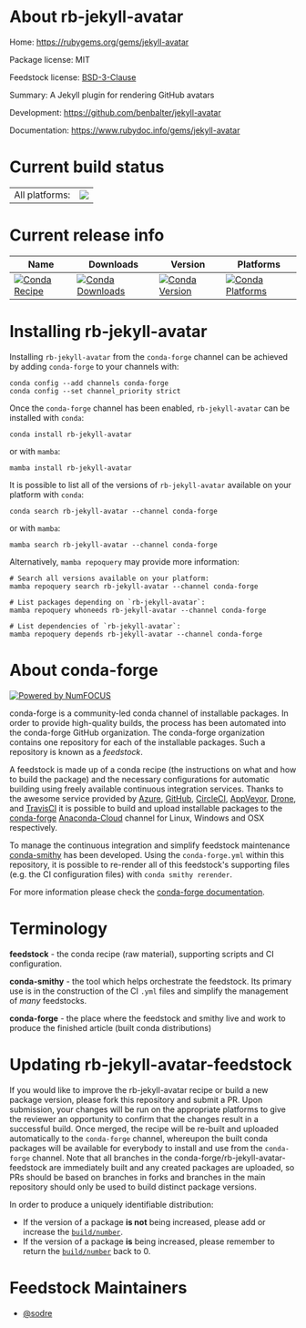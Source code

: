 About rb-jekyll-avatar
======================

Home: https://rubygems.org/gems/jekyll-avatar

Package license: MIT

Feedstock license: [BSD-3-Clause](https://github.com/conda-forge/rb-jekyll-avatar-feedstock/blob/main/LICENSE.txt)

Summary: A Jekyll plugin for rendering GitHub avatars

Development: https://github.com/benbalter/jekyll-avatar

Documentation: https://www.rubydoc.info/gems/jekyll-avatar

Current build status
====================


<table><tr><td>All platforms:</td>
    <td>
      <a href="https://dev.azure.com/conda-forge/feedstock-builds/_build/latest?definitionId=7674&branchName=main">
        <img src="https://dev.azure.com/conda-forge/feedstock-builds/_apis/build/status/rb-jekyll-avatar-feedstock?branchName=main">
      </a>
    </td>
  </tr>
</table>

Current release info
====================

| Name | Downloads | Version | Platforms |
| --- | --- | --- | --- |
| [![Conda Recipe](https://img.shields.io/badge/recipe-rb--jekyll--avatar-green.svg)](https://anaconda.org/conda-forge/rb-jekyll-avatar) | [![Conda Downloads](https://img.shields.io/conda/dn/conda-forge/rb-jekyll-avatar.svg)](https://anaconda.org/conda-forge/rb-jekyll-avatar) | [![Conda Version](https://img.shields.io/conda/vn/conda-forge/rb-jekyll-avatar.svg)](https://anaconda.org/conda-forge/rb-jekyll-avatar) | [![Conda Platforms](https://img.shields.io/conda/pn/conda-forge/rb-jekyll-avatar.svg)](https://anaconda.org/conda-forge/rb-jekyll-avatar) |

Installing rb-jekyll-avatar
===========================

Installing `rb-jekyll-avatar` from the `conda-forge` channel can be achieved by adding `conda-forge` to your channels with:

```
conda config --add channels conda-forge
conda config --set channel_priority strict
```

Once the `conda-forge` channel has been enabled, `rb-jekyll-avatar` can be installed with `conda`:

```
conda install rb-jekyll-avatar
```

or with `mamba`:

```
mamba install rb-jekyll-avatar
```

It is possible to list all of the versions of `rb-jekyll-avatar` available on your platform with `conda`:

```
conda search rb-jekyll-avatar --channel conda-forge
```

or with `mamba`:

```
mamba search rb-jekyll-avatar --channel conda-forge
```

Alternatively, `mamba repoquery` may provide more information:

```
# Search all versions available on your platform:
mamba repoquery search rb-jekyll-avatar --channel conda-forge

# List packages depending on `rb-jekyll-avatar`:
mamba repoquery whoneeds rb-jekyll-avatar --channel conda-forge

# List dependencies of `rb-jekyll-avatar`:
mamba repoquery depends rb-jekyll-avatar --channel conda-forge
```


About conda-forge
=================

[![Powered by
NumFOCUS](https://img.shields.io/badge/powered%20by-NumFOCUS-orange.svg?style=flat&colorA=E1523D&colorB=007D8A)](https://numfocus.org)

conda-forge is a community-led conda channel of installable packages.
In order to provide high-quality builds, the process has been automated into the
conda-forge GitHub organization. The conda-forge organization contains one repository
for each of the installable packages. Such a repository is known as a *feedstock*.

A feedstock is made up of a conda recipe (the instructions on what and how to build
the package) and the necessary configurations for automatic building using freely
available continuous integration services. Thanks to the awesome service provided by
[Azure](https://azure.microsoft.com/en-us/services/devops/), [GitHub](https://github.com/),
[CircleCI](https://circleci.com/), [AppVeyor](https://www.appveyor.com/),
[Drone](https://cloud.drone.io/welcome), and [TravisCI](https://travis-ci.com/)
it is possible to build and upload installable packages to the
[conda-forge](https://anaconda.org/conda-forge) [Anaconda-Cloud](https://anaconda.org/)
channel for Linux, Windows and OSX respectively.

To manage the continuous integration and simplify feedstock maintenance
[conda-smithy](https://github.com/conda-forge/conda-smithy) has been developed.
Using the ``conda-forge.yml`` within this repository, it is possible to re-render all of
this feedstock's supporting files (e.g. the CI configuration files) with ``conda smithy rerender``.

For more information please check the [conda-forge documentation](https://conda-forge.org/docs/).

Terminology
===========

**feedstock** - the conda recipe (raw material), supporting scripts and CI configuration.

**conda-smithy** - the tool which helps orchestrate the feedstock.
                   Its primary use is in the construction of the CI ``.yml`` files
                   and simplify the management of *many* feedstocks.

**conda-forge** - the place where the feedstock and smithy live and work to
                  produce the finished article (built conda distributions)


Updating rb-jekyll-avatar-feedstock
===================================

If you would like to improve the rb-jekyll-avatar recipe or build a new
package version, please fork this repository and submit a PR. Upon submission,
your changes will be run on the appropriate platforms to give the reviewer an
opportunity to confirm that the changes result in a successful build. Once
merged, the recipe will be re-built and uploaded automatically to the
`conda-forge` channel, whereupon the built conda packages will be available for
everybody to install and use from the `conda-forge` channel.
Note that all branches in the conda-forge/rb-jekyll-avatar-feedstock are
immediately built and any created packages are uploaded, so PRs should be based
on branches in forks and branches in the main repository should only be used to
build distinct package versions.

In order to produce a uniquely identifiable distribution:
 * If the version of a package **is not** being increased, please add or increase
   the [``build/number``](https://docs.conda.io/projects/conda-build/en/latest/resources/define-metadata.html#build-number-and-string).
 * If the version of a package **is** being increased, please remember to return
   the [``build/number``](https://docs.conda.io/projects/conda-build/en/latest/resources/define-metadata.html#build-number-and-string)
   back to 0.

Feedstock Maintainers
=====================

* [@sodre](https://github.com/sodre/)

